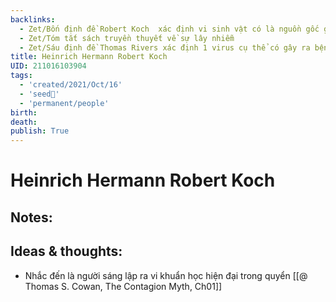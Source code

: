 ```yaml
---
backlinks:
  - Zet/Bốn định đề Robert Koch  xác định vi sinh vật có là nguồn gốc gây ra bệnh cụ thể hay không
  - Zet/Tóm tắt sách truyền thuyết về sự lây nhiễm
  - Zet/Sáu định đề Thomas Rivers xác định 1 virus cụ thể có gây ra bệnh cụ thể không
title: Heinrich Hermann Robert Koch
UID: 211016103904
tags:
  - 'created/2021/Oct/16'
  - 'seed🥜'
  - 'permanent/people'
birth: 
death: 
publish: True
---
```

# Heinrich Hermann Robert Koch

## Notes:

## Ideas & thoughts:
- Nhắc đến là người sáng lập ra vi khuẩn học hiện đại trong quyển [[@ Thomas S. Cowan, The Contagion Myth, Ch01]]
